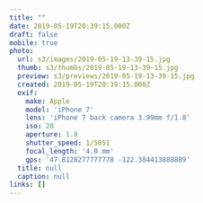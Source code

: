 ```yaml
---
title: ""
date: 2019-05-19T20:39:15.000Z
draft: false
mobile: true
photo:
  url: s3/images/2019-05-19-13-39-15.jpg
  thumb: s3/thumbs/2019-05-19-13-39-15.jpg
  preview: s3/previews/2019-05-19-13-39-15.jpg
  created: 2019-05-19T20:39:15.000Z
  exif:
    make: Apple
    model: 'iPhone 7'
    lens: 'iPhone 7 back camera 3.99mm f/1.8'
    iso: 20
    aperture: 1.8
    shutter_speed: 1/5051
    focal_length: '4.0 mm'
    gps: '47.8128277777778 -122.384413888889'
  title: null
  caption: null
links: []
---
```


